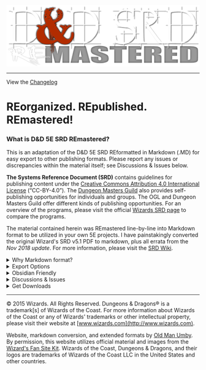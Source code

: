 
![D&D Logo](RE&.logo.png)

---

View the [Changelog](https://github.com/OldManUmby/DND.SRD.Wiki/blob/master/Changelog.md)

# REorganized. REpublished. REmastered!

### What is D&D 5E SRD REmastered?

This is an adaptation of the D&D 5E SRD REformatted in Markdown (.MD) for easy export to other publishing formats. Please report any issues or discrepancies within the material itself; see Discussions & Issues below.

**The Systems Reference Document (SRD)** contains guidelines for publishing content under the [Creative Commons Attribution 4.0 International License](https://creativecommons.org/licenses/by/4.0/legalcode) (“CC-BY-4.0”). The [Dungeon Masters Guild](http://dungeonmastersguild.com/) also provides self-publishing opportunities for individuals and groups. The OGL and Dungeon Masters Guild offer different kinds of publishing opportunities. For an overview of the programs, please visit the official [Wizards SRD page](http://dnd.wizards.com/articles/features/systems-reference-document-srd) to compare the programs.

The material contained herein was REmastered line-by-line into Markdown format to be utilized in your own 5E projects. I have painstakingly converted the original Wizard's SRD v5.1 PDF to markdown, plus all errata from the _Nov 2018 update_. For more information, please visit the [SRD Wiki](https://srd.wiki).

<details>
 <summary>Why Markdown format?</summary>

Markdown is a lightweight markup language with plain text formatting syntax created by [John Gruber](https://daringfireball.net). By its very nature, being a plain text file, it is designed to add future-proofing to any set of documents while still maintaining basic text and table formatting options. In addition, Markdown may be exported to HTML and many other formats using a number of various Markdown editors. Markdown is often used to format readme files, for writing books, blogs, and messages, or to simply create rich text using plain text in a Markdown editor.

</details>

<details>
 <summary>Export Options</summary>

I recommend using the following Markdown applications to edit the material:

* [Typora](https://typora.io): $15 (Pay Once)
* [Visual Studio Code](https://code.visualstudio.com/Download): FREE!

To export Markdown to various publishing formats, I recommend using Typora (listed above) as it has many good export options which will satify the majority of users. Most any good Markdown editors will offer basic exports. However, if you want more options, [PanWriter](https://panwriter.com) is the best solution. However, for PanWiter to function properly, the following applications must also be installed to maximize your export options:

* [Download PanDoc](https://github.com/jgm/pandoc/releases/download/2.19.2/pandoc-2.19.2-macOS.pkg)

Alternatively, you can install pandoc using Homebrew:

`brew install pandoc`

Homebrew can also install other software that integrates with Pandoc. For example, to install librsvg (its rsvg-convert covers formats without SVG support), Python (to use Pandoc filters), and BasicTeX (to typeset PDFs with LaTeX):

`brew install librsvg python homebrew/cask/basictex`

Note: On unsupported versions of macOS (more than three releases old), Homebrew installs from the source, which takes additional time and disk space for the ghc compiler and dependent Haskell libraries.

There is a zip file containing the binaries and man pages, for those who prefer not to use the installer. Simply unzip the file and move the binaries and man pages to whatever directory you like.

By default, Pandoc creates PDFs using LaTeX. Because a full MacTeX installation uses four gigabytes of disk space, we recommend BasicTeX or TinyTeX and using the tlmgr tool to install additional packages as needed. If you receive errors warning of fonts not found:

`tlmgr install collection-fontsrecommended`

</details>

<details>
 <summary>Obsidian Friendly</summary>

This adaption of the D&D 5E SRD contains optional content designed specifically for PKM applications like Obsidian. [Obsidian.md](https://obsidian.md) is a powerful knowledge base on top of a local folder of plain text Markdown files. That definition sounds simple; however, Obsidian is much, much more. Visit [Josh Plunket's YouTube Channel](https://www.youtube.com/c/JoshPlunkett/videos) to learn more about using Obsidian for your roleplaying game campaign management.

</details>

<details>
 <summary>Discussions & Issues</summary>

Feel free to visit our [discussion](https://github.com/OldManUmby/DND.SRD.Wiki/discussions) forum to examine publishing ideas regarding the D&D SRD. Please **REport** any [issues](https://github.com/OldManUmby/DND.SRD.Wiki/issues) you find through Github. As an alternative, you can **REfork & REuse** this project through a GitHub [pull request](https://github.com/OldManUmby/DND.SRD.Wiki/pulls).

</details>

<details>
 <summary>Get Downloads</summary>

* Download the latest [Release](https://github.com/OldManUmby/DND.SRD.Wiki/releases).
* Download Wizard's official [SRD v5.1 in PDF format](https://www.dndbeyond.com/attachments/39j2li89/SRD5.1-CCBY4.0_License_live%20links.pdf).
* Download Wizard's official [Errata and Basic Rules](http://dnd.wizards.com/articles/features/basicrules).
* Download Wizard's official [Characters Sheets](http://dnd.wizards.com/articles/features/character_sheets).

</details>

---

© 2015 Wizards. All Rights Reserved. Dungeons & Dragons® is a trademark[s] of Wizards of the Coast. For more information about Wizards of the Coast or any of Wizards' trademarks or other intellectual property, please visit their website at [www.wizards.com](http://www.wizards.com).

Website, markdown conversion, and extended formats by [Old Man Umby](http://www.oldmanumby.com). By permission, this website utilizes official material and images from the [Wizard's Fan Site Kit](http://dnd.wizards.com/articles/features/fan-site-kit). Wizards of the Coast, Dungeons & Dragons, and their logos are trademarks of Wizards of the Coast LLC in the United States and other countries.
